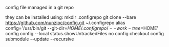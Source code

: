 config file managed in a git repo

they can be installed using:
mkdir .configrepo
git clone --bare https://github.com/nunzioc/config.git ~/.configrepo
alias config='/usr/bin/git --git-dir=$HOME/.configrepo/ --work-tree=$HOME'
config config --local status.showUntrackedFiles no
config checkout
config submodule --update --recursive

